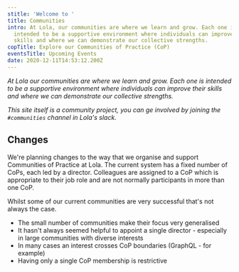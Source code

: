 ```yaml
---
stitle: 'Welcome to '
title: Communities
intro: At Lola, our communities are where we learn and grow. Each one is
  intended to be a supportive environment where individuals can improve their
  skills and where we can demonstrate our collective strengths.
copTitle: Explore our Communities of Practice (CoP)
eventsTitle: Upcoming Events
date: 2020-12-11T14:53:12.200Z
---
```


_At Lola our communities are where we learn and grow. Each one is intended to be a supportive environment where individuals can improve their skills and where we can demonstrate our collective strengths._

_This site itself is a community project, you can ge involved by joining the `#communities` channel in Lola's slack._

## Changes

We're planning changes to the way that we organise and support Communities of Practice at Lola. The current system has a fixed number of CoPs, each led by a director. Colleagues are assigned to a CoP which is appropriate to their job role and are not normally participants in more than one CoP.

Whilst some of our current communities are very successful that's not always the case.

- The small number of communities make their focus very generalised
- It hasn't always seemed helpful to appoint a single director - especially in large communities with diverse interests
- In many cases an interest crosses CoP boundaries (GraphQL - for example)
- Having only a single CoP membership is restrictive
